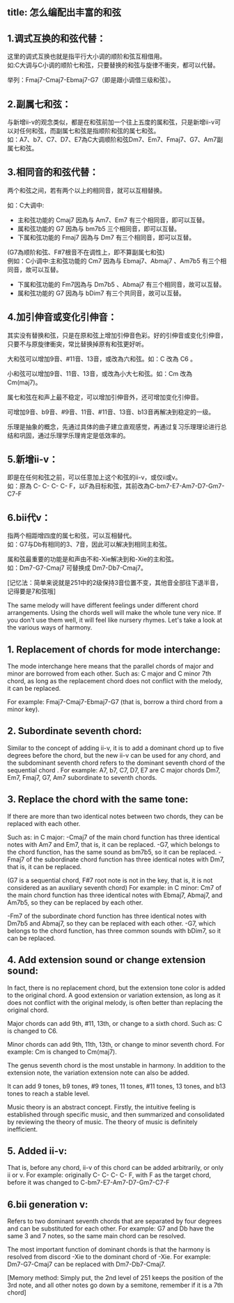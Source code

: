 title: 怎么编配出丰富的和弦
------------------------------------
<!-- zh-CN:+ -->
## 1.调式互换的和弦代替：
这里的调式互换也就是指平行大小调的顺阶和弦互相借用。  
如:C大调与C小调的顺阶七和弦，只要替换的和弦与旋律不衝突，都可以代替。

举列：Fmaj7-Cmaj7-Ebmaj7-G7（即是跟小调借三级和弦）。

## 2.副属七和弦：
与新增ii-v的观念类似，都是在和弦前加一个往上五度的属和弦，只是新增ii-v可以对任何和弦，而副属七和弦是指顺阶和弦的属七和弦。  
如：A7、b7、C7、D7、E7為C大调顺阶和弦Dm7、Em7、Fmaj7、G7、Am7副属七和弦。
 
## 3.相同音的和弦代替：
两个和弦之间，若有两个以上的相同音，就可以互相替换。

如：C大调中:
- 主和弦功能的 Cmaj7 因為与 Am7、Em7 有三个相同音，即可以互替。
- 属和弦功能的 G7 因為与 bm7b5 三个相同音，即可以互替。
- 下属和弦功能的 Fmaj7 因為与 Dm7 有三个相同音，即可以互替。

(G7為顺阶和弦、F#7根音不在调性上，即不算副属七和弦)  
例如：C小调中:主和弦功能的 Cm7 因為与 Ebmaj7、Abmaj7 、Am7b5 有三个相同音，故可以互替。

- 下属和弦功能的 Fm7因為与 Dm7b5 、Abmaj7 有三个相同音，故可以互替。
- 属和弦功能的 G7 因為与 bDim7 有三个共同音，故可以互替。

## 4.加引伸音或变化引伸音：
其实没有替换和弦，只是在原和弦上增加引伸音色彩。好的引伸音或变化引伸音，只要不与原旋律衝突，常比替换掉原有和弦更好听。

大和弦可以增加9音、#11音、13音，或改為六和弦。如：C 改為 C6 。

小和弦可以增加9音、11音、13音，或改為小大七和弦。如：Cm 改為 Cm(maj7)。

属七和弦在和声上最不稳定，可以增加引伸音外，还可增加变化引伸音。

可增加9音、b9音、#9音、11音、#11音、13音、b13音再解决到稳定的一级。

乐理是抽象的概念，先通过具体的曲子建立直观感觉，再通过复习乐理理论进行总结和巩固，通过乐理学乐理肯定是低效率的。
 
## 5.新增ii-v：
即是在任何和弦之前，可以任意加上这个和弦的ii-v，或仅ii或v。  
如：原為 C- C- C- C- F，以F為目标和弦，其前改為C-bm7-E7-Am7-D7-Gm7-C7-F

## 6.bii代v：
指两个相距增四度的属七和弦，可以互相替代。  
如：G7与Db有相同的3、7音，因此可以解决到相同主和弦。

属和弦最重要的功能是和声由不和-Xie解决到和-Xie的主和弦。  
如：Dm7-G7-Cmaj7 可替换成 Dm7-Db7-Cmaj7。

[记忆法：简单来说就是251中的2级保持3音位置不变，其他音全部往下退半音，记得要是7和弦哦]
<!-- zh-CN:- -->

<!-- en-US:+ -->
The same melody will have different feelings under different chord arrangements. Using the chords well will make the whole tune very nice. If you don't use them well, it will feel like nursery rhymes. Let's take a look at the various ways of harmony.

## 1. Replacement of chords for mode interchange:
The mode interchange here means that the parallel chords of major and minor are borrowed from each other.
Such as: C major and C minor 7th chord, as long as the replacement chord does not conflict with the melody, it can be replaced.

For example: Fmaj7-Cmaj7-Ebmaj7-G7 (that is, borrow a third chord from a minor key).

## 2. Subordinate seventh chord:
Similar to the concept of adding ii-v, it is to add a dominant chord up to five degrees before the chord, but the new ii-v can be used for any chord, and the subdominant seventh chord refers to the dominant seventh chord of the sequential chord .
For example: A7, b7, C7, D7, E7 are C major chords Dm7, Em7, Fmaj7, G7, Am7 subordinate to seventh chords.
 
## 3. Replace the chord with the same tone:
If there are more than two identical notes between two chords, they can be replaced with each other.

Such as: in C major:
-Cmaj7 of the main chord function has three identical notes with Am7 and Em7, that is, it can be replaced.
-G7, which belongs to the chord function, has the same sound as bm7b5, so it can be replaced.
-Fmaj7 of the subordinate chord function has three identical notes with Dm7, that is, it can be replaced.

(G7 is a sequential chord, F#7 root note is not in the key, that is, it is not considered as an auxiliary seventh chord)
For example: in C minor: Cm7 of the main chord function has three identical notes with Ebmaj7, Abmaj7, and Am7b5, so they can be replaced by each other.

-Fm7 of the subordinate chord function has three identical notes with Dm7b5 and Abmaj7, so they can be replaced with each other.
-G7, which belongs to the chord function, has three common sounds with bDim7, so it can be replaced.

## 4. Add extension sound or change extension sound:
In fact, there is no replacement chord, but the extension tone color is added to the original chord. A good extension or variation extension, as long as it does not conflict with the original melody, is often better than replacing the original chord.

Major chords can add 9th, #11, 13th, or change to a sixth chord. Such as: C is changed to C6.

Minor chords can add 9th, 11th, 13th, or change to minor seventh chord. For example: Cm is changed to Cm(maj7).

The genus seventh chord is the most unstable in harmony. In addition to the extension note, the variation extension note can also be added.

It can add 9 tones, b9 tones, #9 tones, 11 tones, #11 tones, 13 tones, and b13 tones to reach a stable level.

Music theory is an abstract concept. Firstly, the intuitive feeling is established through specific music, and then summarized and consolidated by reviewing the theory of music. The theory of music is definitely inefficient.
 
## 5. Added ii-v:
That is, before any chord, ii-v of this chord can be added arbitrarily, or only ii or v.
For example: originally C- C- C- C- F, with F as the target chord, before it was changed to C-bm7-E7-Am7-D7-Gm7-C7-F

## 6.bii generation v:
Refers to two dominant seventh chords that are separated by four degrees and can be substituted for each other.
For example: G7 and Db have the same 3 and 7 notes, so the same main chord can be resolved.

The most important function of dominant chords is that the harmony is resolved from discord -Xie to the dominant chord of -Xie.
For example: Dm7-G7-Cmaj7 can be replaced with Dm7-Db7-Cmaj7.

[Memory method: Simply put, the 2nd level of 251 keeps the position of the 3rd note, and all other notes go down by a semitone, remember if it is a 7th chord]
<!-- en-US:- -->